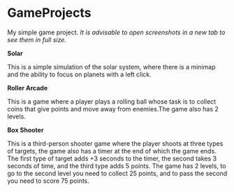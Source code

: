 # GameProjects

My simple game project. 
  _It is advisable to open screenshots in a new tab to see them in full size._

**Solar**

This is a simple simulation of the solar system, where there is a minimap and the ability to focus on planets with a left click.

**Roller Arcade**

This is a game where a player plays a rolling ball whose task is to collect coins that give points and move away from enemies.The game also has 2 levels.

**Box Shooter**

This is a third-person shooter game where the player shoots at three types of targets, the game also has a timer at the end of which the game ends. The first type of target adds +3 seconds to the timer, the second takes 3 seconds of time, and the third type adds 5 points. The game has 2 levels, to go to the second level you need to collect 25 points, and to pass the second you need to score 75 points.
